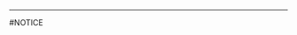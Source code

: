 -------------------------------------------------------------------------------------------------------------------------------
#NOTICE
